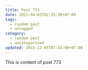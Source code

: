 ```yaml
---
title: Post 773
date: 2021-04-03T02:25:30+07:00
tags:
  - random post
  - untagged
category:
  - random post
  - uncategorized
updated: 2015-12-05T07:43:00+07:00
---
```

This is content of post 773